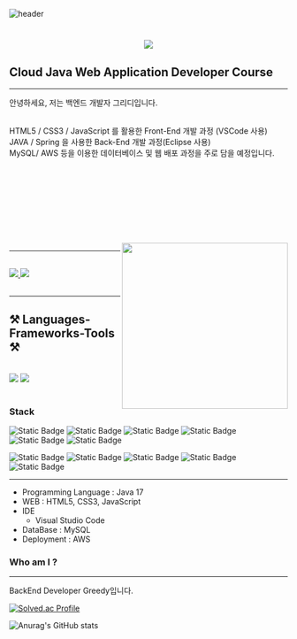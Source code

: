 ![header](https://capsule-render.vercel.app/api?type=venom&color=random&height=300&section=header&text=Greedy%20BackEnd&fontSize=90&fontColor=black&stroke=dea8ff&stroke-width=1)

<h1 align="center">
    <img src="https://readme-typing-svg.herokuapp.com/?font=Righteous&color=dea8ff&size=35&center=true&vCenter=true&width=500&height=70&duration=4000&lines=Hi+There!+I'm+Greedy!👋;+I'm+Back-End-Developer+💻;" />
</h1>

## Cloud Java Web Application Developer Course
---
안녕하세요, 저는 백엔드 개발자 그리디입니다.

<br>
HTML5 / CSS3 / JavaScript 를 활용한 Front-End 개발 과정 (VSCode 사용)
<br>
JAVA / Spring 을 사용한 Back-End 개발 과정(Eclipse 사용)
<br>
MySQL/ AWS 등을 이용한 데이터베이스 및 웹 배포 과정을 주로 담을 예정입니다.
<br><br><br><br><br><br><br><br><br><br>
<img src="https://github.com/MrHur/MrHur/assets/79696786/f1f461c2-5509-4c42-adeb-7c4b4b4ed443/" align="right" width="300" height="300" >


---
<br>
<div align="left"> 
  <a href="mailto:MrHur.Greedy92.ekzmemforhs3@gmail.com">
    <img src="https://img.shields.io/badge/Gmail-333333?style=for-the-badge&logo=gmail&logoColor=red" />
  </a>
  <a href="https://MrHur.github.io" target="_blank">
     <img src="https://img.shields.io/badge/Portfolio-FF5722?style=for-the-badge&logo=todoist&logoColor=white" target="_blank" /> <!-- sqlite, safari, google-chrome are other good icon options -->
  </a>
</div>
<br>

***
<h2 align="left">⚒️ Languages-Frameworks-Tools ⚒️</h2>
<br/>
<div align="left">
    <img src="https://skillicons.dev/icons?i=react,bootstrap,html,css,vscode,github,git" />
    <img src="https://skillicons.dev/icons?i=python,javascript,java,mysql,aws,spring" /><br>
</div>
<br/>


### Stack
![Static Badge](https://img.shields.io/badge/Java-%230769AD?style=for-the-badge&logo=CoffeeScript&logoColor=white&labelColor=0769AD)
![Static Badge](https://img.shields.io/badge/GitHub-%23181717?style=for-the-badge&logo=GitHub&logoColor=white&labelColor=#181717)
![Static Badge](https://img.shields.io/badge/HTML5-%23E34F26?style=for-the-badge&logo=HTML5&logoColor=white&labelColor=#E34F26)
![Static Badge](https://img.shields.io/badge/CSS3-%231572B6?style=for-the-badge&logo=CSS3&logoColor=white&labelColor=#1572B6)
![Static Badge](https://img.shields.io/badge/JavaScript-%23F7DF1E?style=for-the-badge&logo=JavaScript&logoColor=white&labelColor=#F7DF1E)
![Static Badge](https://img.shields.io/badge/jQuery-%230769AD?style=for-the-badge&logo=JQuery&logoColor=white&labelColor=0769AD)



![Static Badge](https://img.shields.io/badge/Eclipse%20IDE-%232C2255?style=for-the-badge&logo=Eclipse%20IDE&logoColor=white&labelColor=#2C2255)
![Static Badge](https://img.shields.io/badge/Spring-%236DB33F?style=for-the-badge&logo=Spring&logoColor=white&labelColor=#6DB33F)
![Static Badge](https://img.shields.io/badge/MySQL-%234479A1?style=for-the-badge&logo=MySQL&logoColor=white&labelColor=#4479A1)
![Static Badge](https://img.shields.io/badge/Notion-%23000000?style=for-the-badge&logo=Notion&logoColor=white&labelColor=%23000000)
![Static Badge](https://img.shields.io/badge/Amazon%20AWS-%23232F3E?style=for-the-badge&logo=Amazon%20AWS&logoColor=white&labelColor=#232F3E)


---

- Programming Language : Java 17
- WEB : HTML5, CSS3, JavaScript 
- IDE
  + Visual Studio Code
- DataBase : MySQL
- Deployment : AWS

### Who am I ?
---
BackEnd Developer Greedy입니다.

[![Solved.ac Profile](http://mazassumnida.wtf/api/generate_badge?boj=okstreet)](https://solved.ac/MrHur/CodingTest)<br/>

![Anurag's GitHub stats](https://github-readme-stats.vercel.app/api?username=MrHur&show_icons=true&theme=radical)


